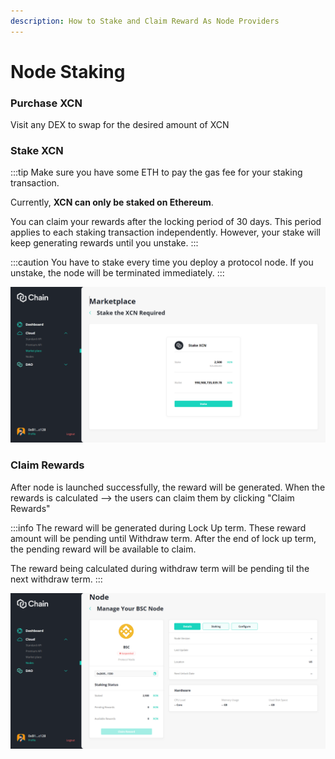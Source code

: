 ```yaml
---
description: How to Stake and Claim Reward As Node Providers
---
```


# Node Staking

### Purchase XCN

Visit any DEX to swap for the desired amount of XCN

### Stake XCN

:::tip
Make sure you have some ETH to pay the gas fee for your staking transaction.

Currently, **XCN can only be staked on Ethereum**.

You can claim your rewards after the locking period of 30 days. This period applies to each staking transaction independently. However, your stake will keep generating rewards until you unstake.
:::

:::caution
You have to stake every time you deploy a protocol node. If you unstake, the node will be terminated immediately.&#x20;
:::

![Node Staking](../../../../static/img/stake-xcn.png)

### Claim Rewards

After node is launched successfully, the reward will be generated. When the rewards is calculated --> the users can claim them by clicking "Claim Rewards"

:::info
The reward will be generated during Lock Up term. These reward amount will be pending until Withdraw term. After the end of lock up term, the pending reward will be available to claim.&#x20;

The reward being calculated during withdraw term will be pending til the next withdraw term.
:::

![Node Management detail page](../../../../static/img/claim-rewards.png)

###